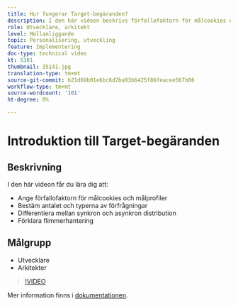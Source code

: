 ```yaml
---
title: Hur fungerar Target-begäranden?
description: I den här videon beskrivs förfallofaktorn för målcookies och målprofiler. Lär dig hur du avgör antalet och typerna av Target-begäranden, skiljer mellan synkron och asynkron distribution och förklarar flimmerhanteringen.
role: Utvecklare, arkitekt
level: Mellanliggande
topic: Personalisering, utveckling
feature: Implementering
doc-type: technical video
kt: 5381
thumbnail: 35141.jpg
translation-type: tm+mt
source-git-commit: b21d69b01e6bc6d2ba93b6425f86feacee567b06
workflow-type: tm+mt
source-wordcount: '101'
ht-degree: 0%

---
```



# Introduktion till Target-begäranden

## Beskrivning

I den här videon får du lära dig att:

* Ange förfallofaktorn för målcookies och målprofiler
* Bestäm antalet och typerna av förfrågningar
* Differentiera mellan synkron och asynkron distribution
* Förklara flimmerhantering

## Målgrupp

* Utvecklare
* Arkitekter

>[!VIDEO](https://video.tv.adobe.com/v/35141/?quality=12)

Mer information finns i [dokumentationen](https://docs.adobe.com/content/help/en/target/using/implement-target/implementing-target.html).

